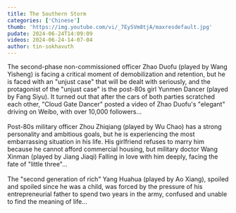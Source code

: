 ```yaml
---
title: The Southern Storm
categories: ['Chinese']
thumb: 'https://img.youtube.com/vi/_7EySVm8tjA/maxresdefault.jpg'
pudate: 2024-06-24T14:09:09
videos: 2024-06-24-14-07-04
author: tin-sokhavuth
---
```

The second-phase non-commissioned officer Zhao Duofu (played by Wang Yisheng) is facing a critical moment of demobilization and retention, but he is faced with an "unjust case" that will be dealt with seriously, and the protagonist of the "unjust case" is the post-80s girl Yunmen Dancer (played by Fang Siyu). It turned out that after the cars of both parties scratched each other, "Cloud Gate Dancer" posted a video of Zhao Duofu's "elegant" driving on Weibo, with over 10,000 followers...
<br/><br/>
Post-80s military officer Zhou Zhiqiang (played by Wu Chao) has a strong personality and ambitious goals, but he is experiencing the most embarrassing situation in his life. His girlfriend refuses to marry him because he cannot afford commercial housing, but military doctor Wang Xinman (played by Jiang Jiaqi) Falling in love with him deeply, facing the fate of "little three"...
<br/><br/>
The "second generation of rich" Yang Huahua (played by Ao Xiang), spoiled and spoiled since he was a child, was forced by the pressure of his entrepreneurial father to spend two years in the army, confused and unable to find the meaning of life...